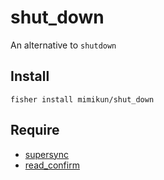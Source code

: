 # shut_down

An alternative to `shutdown`

## Install

```shell
fisher install mimikun/shut_down
```

## Require

- [supersync](https://github.com/mimikun/supersync)
- [read_confirm](https://github.com/mimikun/read_confirm)
